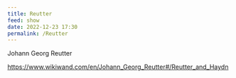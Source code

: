 ```yaml
---
title: Reutter
feed: show
date: 2022-12-23 17:30
permalink: /Reutter
---
```

Johann Georg Reutter

https://www.wikiwand.com/en/Johann_Georg_Reutter#/Reutter_and_Haydn